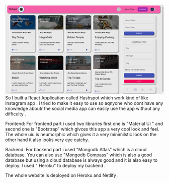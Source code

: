 <img src="src/images/liked_post.png" >
So I built  a React Application called Hashspot which work kind of like Instagram app . i tried to make it easy to use so aqnyone who dont have any knowledge aboutr the social media app can easily use the app without any difficulty .
 
Frontend: For frontend part i used two libraries first one is "Material Ui " and second one is "Bootstrap" which givces this app a very cool look and feel. The whole uiu is neumorphic which gives it a very minimilstic look on the other hand it also looks very eye catchy.

Backend: For backend part i used "Mongodb Atlas" which is a cloud database. You can also use "Mongodb Compass" which is also a good database but using a cloud database is always good and it is also easy to deploy. I used " Heroku" to deploy my backend .

The whole website is deployed on Heroku and Netlify .
